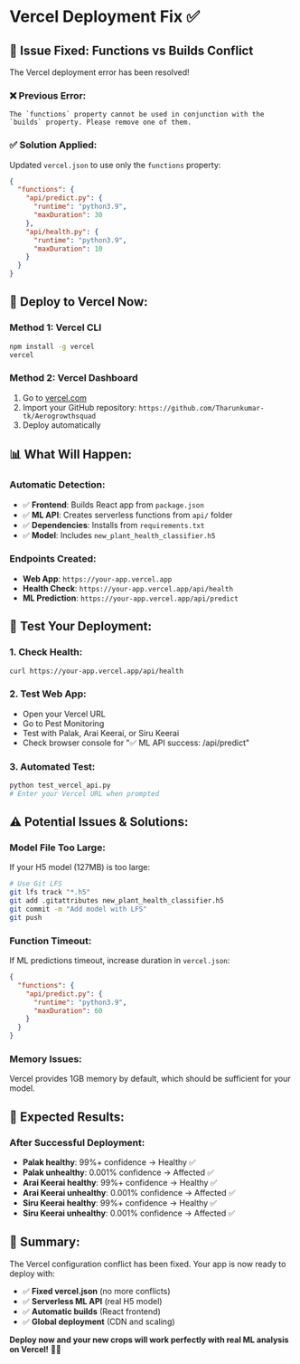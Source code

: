 # Vercel Deployment Fix ✅

## 🔧 **Issue Fixed: Functions vs Builds Conflict**

The Vercel deployment error has been resolved!

### **❌ Previous Error:**
```
The `functions` property cannot be used in conjunction with the `builds` property. Please remove one of them.
```

### **✅ Solution Applied:**
Updated `vercel.json` to use only the `functions` property:

```json
{
  "functions": {
    "api/predict.py": {
      "runtime": "python3.9",
      "maxDuration": 30
    },
    "api/health.py": {
      "runtime": "python3.9",
      "maxDuration": 10
    }
  }
}
```

## 🚀 **Deploy to Vercel Now:**

### **Method 1: Vercel CLI**
```bash
npm install -g vercel
vercel
```

### **Method 2: Vercel Dashboard**
1. Go to [vercel.com](https://vercel.com)
2. Import your GitHub repository: `https://github.com/Tharunkumar-tk/Aerogrowthsquad`
3. Deploy automatically

## 📊 **What Will Happen:**

### **Automatic Detection:**
- ✅ **Frontend**: Builds React app from `package.json`
- ✅ **ML API**: Creates serverless functions from `api/` folder
- ✅ **Dependencies**: Installs from `requirements.txt`
- ✅ **Model**: Includes `new_plant_health_classifier.h5`

### **Endpoints Created:**
- **Web App**: `https://your-app.vercel.app`
- **Health Check**: `https://your-app.vercel.app/api/health`
- **ML Prediction**: `https://your-app.vercel.app/api/predict`

## 🧪 **Test Your Deployment:**

### **1. Check Health:**
```bash
curl https://your-app.vercel.app/api/health
```

### **2. Test Web App:**
- Open your Vercel URL
- Go to Pest Monitoring
- Test with Palak, Arai Keerai, or Siru Keerai
- Check browser console for "✅ ML API success: /api/predict"

### **3. Automated Test:**
```bash
python test_vercel_api.py
# Enter your Vercel URL when prompted
```

## ⚠️ **Potential Issues & Solutions:**

### **Model File Too Large:**
If your H5 model (127MB) is too large:
```bash
# Use Git LFS
git lfs track "*.h5"
git add .gitattributes new_plant_health_classifier.h5
git commit -m "Add model with LFS"
git push
```

### **Function Timeout:**
If ML predictions timeout, increase duration in `vercel.json`:
```json
{
  "functions": {
    "api/predict.py": {
      "runtime": "python3.9",
      "maxDuration": 60
    }
  }
}
```

### **Memory Issues:**
Vercel provides 1GB memory by default, which should be sufficient for your model.

## 🎯 **Expected Results:**

### **After Successful Deployment:**
- **Palak healthy**: 99%+ confidence → Healthy ✅
- **Palak unhealthy**: 0.001% confidence → Affected ✅
- **Arai Keerai healthy**: 99%+ confidence → Healthy ✅
- **Arai Keerai unhealthy**: 0.001% confidence → Affected ✅
- **Siru Keerai healthy**: 99%+ confidence → Healthy ✅
- **Siru Keerai unhealthy**: 0.001% confidence → Affected ✅

## 🎉 **Summary:**

The Vercel configuration conflict has been fixed. Your app is now ready to deploy with:

- ✅ **Fixed vercel.json** (no more conflicts)
- ✅ **Serverless ML API** (real H5 model)
- ✅ **Automatic builds** (React frontend)
- ✅ **Global deployment** (CDN and scaling)

**Deploy now and your new crops will work perfectly with real ML analysis on Vercel!** 🌿🚀